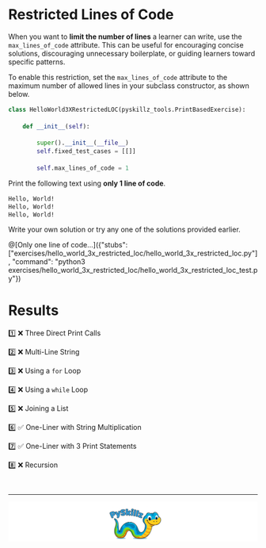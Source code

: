 # Restricted Lines of Code

When you want to **limit the number of lines** a learner can write, use the `max_lines_of_code` attribute. This can be useful for encouraging concise solutions, discouraging unnecessary boilerplate, or guiding learners toward specific patterns.

To enable this restriction, set the `max_lines_of_code` attribute to the maximum number of allowed lines in your subclass constructor, as shown below.


```python
class HelloWorld3XRestrictedLOC(pyskillz_tools.PrintBasedExercise):
    
    def __init__(self):

        super().__init__(__file__)
        self.fixed_test_cases = [[]]

        self.max_lines_of_code = 1
```


Print the following text using **only 1 line of code**.

```text
Hello, World!
Hello, World!
Hello, World!
```

Write your own solution or try any one of the solutions provided earlier.

@[Only one line of code...]({"stubs": ["exercises/hello_world_3x_restricted_loc/hello_world_3x_restricted_loc.py"], "command": "python3 exercises/hello_world_3x_restricted_loc/hello_world_3x_restricted_loc_test.py"})


# Results

1️⃣ ❌ Three Direct Print Calls

2️⃣ ❌ Multi-Line String

3️⃣ ❌ Using a `for` Loop

4️⃣ ❌ Using a `while` Loop

5️⃣ ❌ Joining a List

6️⃣ ✅ One-Liner with String Multiplication

7️⃣ ✅ One-Liner with 3 Print Statements

8️⃣ ❌ Recursion

<BR>

************

[![PySkillz](../../graphics/PySkillzFooter.png)](skillz-catalog)
